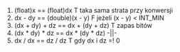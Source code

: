 1. (float)x == (float)dx T taka sama strata przy konwersji
2. dx - dy == (double)(x - y) F jeżeli (x - y) < INT_MIN
3. (dx + dy) + dz == dx + (dy + dz) T zapas bitów
4. (dx * dy) * dz == dx * (dy * dz) -||-
5. dx / dx == dz / dz T gdy dx i dz =! 0